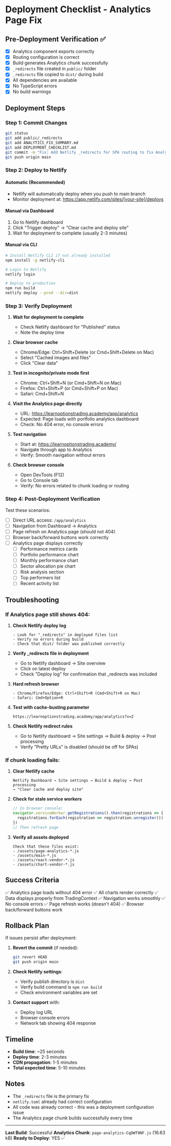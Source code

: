# Deployment Checklist - Analytics Page Fix

## Pre-Deployment Verification ✅

- [x] Analytics component exports correctly
- [x] Routing configuration is correct
- [x] Build generates Analytics chunk successfully
- [x] `_redirects` file created in `public/` folder
- [x] `_redirects` file copied to `dist/` during build
- [x] All dependencies are available
- [x] No TypeScript errors
- [x] No build warnings

## Deployment Steps

### Step 1: Commit Changes
```bash
git status
git add public/_redirects
git add ANALYTICS_FIX_SUMMARY.md
git add DEPLOYMENT_CHECKLIST.md
git commit -m "Fix: Add Netlify _redirects for SPA routing to fix Analytics 404"
git push origin main
```

### Step 2: Deploy to Netlify

#### Automatic (Recommended)
- Netlify will automatically deploy when you push to main branch
- Monitor deployment at: https://app.netlify.com/sites/[your-site]/deploys

#### Manual via Dashboard
1. Go to Netlify dashboard
2. Click "Trigger deploy" → "Clear cache and deploy site"
3. Wait for deployment to complete (usually 2-3 minutes)

#### Manual via CLI
```bash
# Install Netlify CLI if not already installed
npm install -g netlify-cli

# Login to Netlify
netlify login

# Deploy to production
npm run build
netlify deploy --prod --dir=dist
```

### Step 3: Verify Deployment

1. **Wait for deployment to complete**
   - Check Netlify dashboard for "Published" status
   - Note the deploy time

2. **Clear browser cache**
   - Chrome/Edge: Ctrl+Shift+Delete (or Cmd+Shift+Delete on Mac)
   - Select "Cached images and files"
   - Click "Clear data"

3. **Test in incognito/private mode first**
   - Chrome: Ctrl+Shift+N (or Cmd+Shift+N on Mac)
   - Firefox: Ctrl+Shift+P (or Cmd+Shift+P on Mac)
   - Safari: Cmd+Shift+N

4. **Visit the Analytics page directly**
   - URL: https://learnoptionstrading.academy/app/analytics
   - Expected: Page loads with portfolio analytics dashboard
   - Check: No 404 error, no console errors

5. **Test navigation**
   - Start at: https://learnoptionstrading.academy/
   - Navigate through app to Analytics
   - Verify: Smooth navigation without errors

6. **Check browser console**
   - Open DevTools (F12)
   - Go to Console tab
   - Verify: No errors related to chunk loading or routing

### Step 4: Post-Deployment Verification

Test these scenarios:

- [ ] Direct URL access: `/app/analytics`
- [ ] Navigation from Dashboard → Analytics
- [ ] Page refresh on Analytics page (should not 404)
- [ ] Browser back/forward buttons work correctly
- [ ] Analytics page displays correctly
  - [ ] Performance metrics cards
  - [ ] Portfolio performance chart
  - [ ] Monthly performance chart
  - [ ] Sector allocation pie chart
  - [ ] Risk analysis section
  - [ ] Top performers list
  - [ ] Recent activity list

## Troubleshooting

### If Analytics page still shows 404:

1. **Check Netlify deploy log**
   ```
   - Look for "_redirects" in deployed files list
   - Verify no errors during build
   - Check that dist/ folder was published correctly
   ```

2. **Verify _redirects file in deployment**
   - Go to Netlify dashboard → Site overview
   - Click on latest deploy
   - Check "Deploy log" for confirmation that _redirects was included

3. **Hard refresh browser**
   ```
   - Chrome/Firefox/Edge: Ctrl+Shift+R (Cmd+Shift+R on Mac)
   - Safari: Cmd+Option+R
   ```

4. **Test with cache-busting parameter**
   ```
   https://learnoptionstrading.academy/app/analytics?v=2
   ```

5. **Check Netlify redirect rules**
   - Go to Netlify dashboard → Site settings → Build & deploy → Post processing
   - Verify "Pretty URLs" is disabled (should be off for SPAs)

### If chunk loading fails:

1. **Clear Netlify cache**
   ```
   Netlify Dashboard → Site settings → Build & deploy → Post processing
   → "Clear cache and deploy site"
   ```

2. **Check for stale service workers**
   ```javascript
   // In browser console:
   navigator.serviceWorker.getRegistrations().then(registrations => {
     registrations.forEach(registration => registration.unregister())
   })
   // Then refresh page
   ```

3. **Verify all assets deployed**
   ```
   Check that these files exist:
   - /assets/page-analytics-*.js
   - /assets/main-*.js
   - /assets/react-vendor-*.js
   - /assets/chart-vendor-*.js
   ```

## Success Criteria

✅ Analytics page loads without 404 error
✅ All charts render correctly
✅ Data displays properly from TradingContext
✅ Navigation works smoothly
✅ No console errors
✅ Page refresh works (doesn't 404)
✅ Browser back/forward buttons work

## Rollback Plan

If issues persist after deployment:

1. **Revert the commit** (if needed):
   ```bash
   git revert HEAD
   git push origin main
   ```

2. **Check Netlify settings**:
   - Verify publish directory is `dist`
   - Verify build command is `npm run build`
   - Check environment variables are set

3. **Contact support** with:
   - Deploy log URL
   - Browser console errors
   - Network tab showing 404 response

## Timeline

- **Build time**: ~25 seconds
- **Deploy time**: 2-3 minutes
- **CDN propagation**: 1-5 minutes
- **Total expected time**: 5-10 minutes

## Notes

- The `_redirects` file is the primary fix
- `netlify.toml` already had correct configuration
- All code was already correct - this was a deployment configuration issue
- The Analytics page chunk builds successfully every time

---

**Last Build**: Successful
**Analytics Chunk**: `page-analytics-CqDWT9NF.js` (16.63 kB)
**Ready to Deploy**: YES ✅
